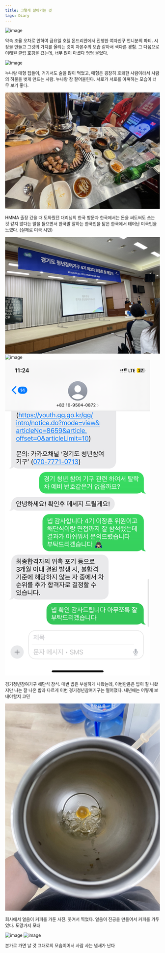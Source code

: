 ```yaml
---
title: 그렇게 살아가는 것
tags: Diary
---
```

![image](/assets/images/250915_파티.jpeg)

약속 조율 오차로 인하여 금요일 호텔 몬드리안에서 진행한 여자친구 언니분의 파티. 시장을 만들고 그것의 가치를 올리는 것이 자본주의 모습 같아서 색다른 경험. 그 다음으로 이태원 클럽 호핑을 갔는데, 너무 많이 마셨다 엉엉 울었다.

![image](/assets/images/250915_집들이.jpeg)

누나랑 매형 집들이, 거기서도 술을 많이 먹었고, 매형은 굉장히 호쾌한 사람이라서 사람의 허물을 벗게 만드는 사람. 누나랑 참 잘어울린다. 서로가 서로를 아껴하는 모습이 너무 보기 좋다.

![image](/assets/images/250915_회식.jpeg)

HMMA 출장 갔을 때 도와줬던 대리님의 한국 방문과 한국에서는 돈을 써도써도 쓰는 것 같지 않다는 말을 들으면서 한국말 잘하는 한국인을 닮은 한국에서 태어난 미국인을 느꼈다. (실제로 미국 시민)

![image](/assets/images/250915_해단식.jpeg)
![image](/assets/images/250915_해단식2.jpeg)
![image](/assets/images/250915_탈락.png)


경기청년참여기구 해단식 참석. 매번 밥은 부실하게 나왔는데, 이번만큼은 밥이 잘 나왔지만 나는 잘 나온 밥과 다르게 이번 경기청년참여기구는 떨어졌다. 내년에는 어떻게 보내야할지 고민

![image](/assets/images/250915_얼음.jpeg)

회사에서 얼음이 커피를 가둔 사진. 웃겨서 찍었다. 얼음이 진공을 만들어서 커피를 가두었다. 도망가지 모태

![image](/assets/images/250915_트랄라.jpeg)
![image](/assets/images/250915_너구리.jpeg)

본가로 가면 날 것 그대로의 모습이어서 사람 사는 냄새가 난다
